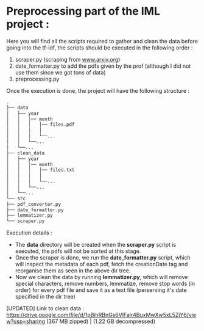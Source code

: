 # Preprocessing part of the IML project :
Here you will find all the scripts required to gather and clean the data before going into the tf-idf, the scripts should be executed in the following order :
1. scraper.py (scraping from www.arxiv.org)
2. date_formatter.py to add the pdfs given by the prof (although I did not use them since we got tons of data)
3. preprocessing.py

Once the execution is done, the project will have the following structure :

```bash
.
├── data
│   ├── year
│   │   │── month
│   │   │   │── files.pdf
│   │   │   │
│   │   │   └──...
│   │	└──...
│   └──...
├── clean_data
│   ├── year
│   │   │── month
│   │   │   │── files.txt
│   │   │   │
│   │   │   └──...
│   │	└──...
│   └──...
└── src
├── pdf_converter.py
├── date_formatter.py
├── lemmatizer.py
└── scraper.py
```

Execution details :

* The **data** directory will be created when the **scraper.py** script is executed, the pdfs will not be sorted at this stage.
* Once the scraper is done, we run the **date_formatter.py** script, which will inspect the metadata of each pdf, fetch the creationDate tag and reorganise them as seen in the above dir tree.
* Now we clean the data by running **lemmatizer.py**, which will remove special characters, remove numbers, lemmatize, remove stop words (in order) for every pdf file and save it as a text file (perserving it's date specified in the dir tree)


[UPDATED] Link to clean data : https://drive.google.com/file/d/1pBihRBnGs6VlFalr4BuxMwXw5xL5ZjY6/view?usp=sharing (367 MB zipped) | (1.22 GB decompressed)
